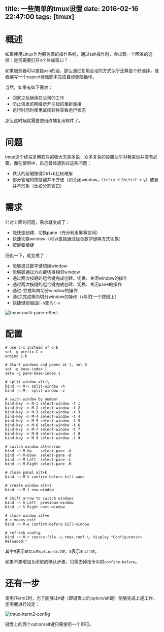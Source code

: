 title: 一些简单的tmux设置
date: 2016-02-16 22:47:00
tags: [tmux]
---

# 概述

如果使用Linux作为服务器的操作系统，通过ssh操作时，会出现一个困难的选择：是否需要打开n个终端窗口？

如果服务器可以直接ssh的话，那么通过复用会话的方式似乎还算是个好选择，或者编写一个expect登陆脚本完成自动登陆操作。

当然，如果有如下需求：

+ 回家之后继续在公司的工作
+ 防止偶发的网络断开引起的重新连接
+ 运行时同时使用监控软件查看运行状态

那么这时候就需要使用终端复用软件了。

<!-- more -->

# 问题

tmux这个终端复用软件的强大无需多说，众多复杂的设置似乎对我来说并没有必要。而在使用中，自己曾经遇到过这些问题：

+ 默认的前缀按键Ctrl+b比较难按
+ 部分管理的快捷键并不方便（如关闭window，`Ctrl+b` -> `Shift+7` -> `y`）或者并不形象（比如分割窗口）

# 需求

针对上面的问题，需求就变成了：

+ 能快速创建、切换pane（充分利用屏幕空间）
+ 快速切换window（可以直接通过组合数字键等方式切换）
+ 按键要便捷

细化一下，就变成了：

+ 能够通过数字键切换window
+ 能够顾通过方向键切换相邻window
+ 通过两次按键的组合键完成创建、切换、关闭window的操作
+ 通过两次按键的组合键完成创建、切换、关闭pane的操作
+ 通过-完成纵向切分window的操作
+ 通过\完成横向切分window的操作（\与|在一个按键上）
+ 快捷键前缀由`C-b`变为`C-x`

![tmux-multi-pane-effect][1]

# 配置

```
# use C-x instead of C-b
set -g prefix C-x
unbind C-b

# Start windows and panes at 1, not 0
set -g base-index 1
setw -g pane-base-index 1

# split window alt+\-
bind -n M-\ split-window -h
bind -n M-- split-window -v

# swith window by number
bind-key -n M-1 select-window -t 1
bind-key -n M-2 select-window -t 2
bind-key -n M-3 select-window -t 3
bind-key -n M-4 select-window -t 4
bind-key -n M-5 select-window -t 5
bind-key -n M-6 select-window -t 6
bind-key -n M-7 select-window -t 7
bind-key -n M-8 select-window -t 8
bind-key -n M-9 select-window -t 9

# switch window alt+arrow
bind -n M-Up    select-pane -U
bind -n M-Down  select-pane -D
bind -n M-Left  select-pane -L
bind -n M-Right select-pane -R

# close panel alt+k
bind -n M-k confirm-before kill-pane

# create window alt+t
bind -n M-t new-window

# Shift arrow to switch windows
bind -n S-Left  previous-window
bind -n S-Right next-window

# close window alt+e
# e means exit
bind -n M-e confirm-before kill-window

# refresh config
bind -n M-r source-file ~/.tmux.conf \; display "Configuration Reloaded!"

```

其中`M`表示`键盘上的option/alt键`，`S`表示`Shift键`。

如果不想增加关闭前的确认步骤，只需去掉指令中的`confirm-before`。

# 还有一步

使用iTerm2时，为了能够让`M`键（即键盘上的option/alt键）能够完成上述工作，还需要进行设定：

![tmux-iterm2-config][2]

键盘上的两个option/alt键只需使用一个即可。

[1]: https://blog.wislay.com/wp-content/uploads/2016/02/tmux-multi-pane-effect.png

[2]: https://blog.wislay.com/wp-content/uploads/2016/02/tmux-iterm2-config.png




